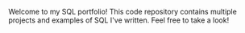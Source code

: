 Welcome to my SQL portfolio! This code repository contains multiple projects and examples of SQL I've written. Feel free to take a look!
